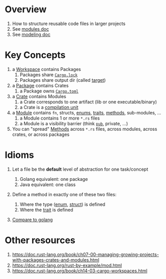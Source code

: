 # Overview
1. How to structure reusable code files in larger projects
1. See [modules doc](./modules.md)
1. See [modeling doc](./modeling.md)


# Key Concepts
1. a [Workspace](https://doc.rust-lang.org/cargo/reference/workspaces.html) contains Packages
    1. Packages share [`Cargo.lock`](https://doc.rust-lang.org/cargo/guide/cargo-toml-vs-cargo-lock.html)
    1. Packages share output dir (called [target](https://doc.rust-lang.org/cargo/reference/cargo-targets.html))
1. a [Package](https://doc.rust-lang.org/book/ch07-01-packages-and-crates.html#packages-and-crates) contains Crates
    1. a Package owns [`Cargo.toml`](https://doc.rust-lang.org/cargo/guide/cargo-toml-vs-cargo-lock.html)
1. a [Crate](https://doc.rust-lang.org/rust-by-example/crates.html) contains Modules
    1. a Crate corresponds to one artifact (lib or one executable/binary)
    1. a Crate is a [compilation unit](https://doc.rust-lang.org/rust-by-example/crates.html)
1. a [Module](./modules.md) contains `fn`, structs, [enums](https://doc.rust-lang.org/book/ch06-01-defining-an-enum.html), [traits](./traits.md), [methods](https://doc.rust-lang.org/reference/expressions/method-call-expr.html), sub-modules, ...
    1. a Module contains 1 or more `*.rs` files
    1. a Module is a visibility barrier (think [`pub`](https://doc.rust-lang.org/std/keyword.pub.html), private, ...)
1. You can "spread" [Methods](https://doc.rust-lang.org/reference/expressions/method-call-expr.html) across `*.rs` files, across modules, across crates, or across packages


# Idioms
1. Let a file be the **default** level of abstraction for one task/concept
    1. Golang equivalent: one package
    1. Java equivalent: one class
1. Define a method in exactly one of these two files:
    1. Where the type ([enum](https://doc.rust-lang.org/book/ch06-01-defining-an-enum.html), [struct](https://doc.rust-lang.org/book/ch05-01-defining-structs.html)) is defined
    1. Where the [trait](./traits.md) is defined


1. [Compare to golang](../golang/abstraction.md)


# Other resources
1. https://doc.rust-lang.org/book/ch07-00-managing-growing-projects-with-packages-crates-and-modules.html
1. https://doc.rust-lang.org/rust-by-example/mod.html
1. https://doc.rust-lang.org/book/ch14-03-cargo-workspaces.html

